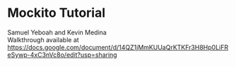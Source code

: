 # Mockito Tutorial
Samuel Yeboah and Kevin Medina  
Walkthrough available at https://docs.google.com/document/d/14QZ1jMmKUUaQrKTKFr3H8Hp0LiFReSywp-4xC3nVc8o/edit?usp=sharing
